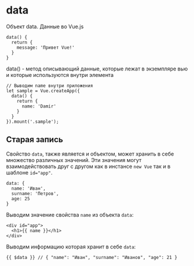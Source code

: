 # data
Объект data. Данные во Vue.js

    data() {
      return {
        message: 'Привет Vue!'
      }
    }

data() - метод описывающий данные, которые лежат в экземпляре вью и которые используются внутри элемента

    // Выводим name внутри приложения
    let sample = Vue.createApp({
      data() {
        return {
          name: 'Damir'
        }
      }
    }).mount('.sample');

## Старая запись
Свойство `data`, также является и объектом, может хранить в себе множество различных значений. Эти значения могут взаимодействовать друг с другом как в инстансе `new Vue` так и в шаблоне `id="app"`.

    data: {
      name: 'Иван',
      surname: 'Петров',
      age: 25
    }

Выводим значение свойства `name` из объекта `data`:

    <div id="app">
      <h1>{{ name }}</h1>
    </div>

Выводим информацию которая хранит в себе `data`:

    {{ $data }} // { "name": "Иван", "surname": "Иванов", "age": 21 }
